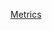 [Metrics](https://metrics.lecoq.io/StckOverflw?template=classic&base.metadata=0&music=1&languages=1&introduction=1&languages.limit=8&languages.sections=most-used&languages.colors=github&languages.threshold=0%25&languages.indepth=false&languages.categories=markup%2C%20programming&languages.recent.categories=markup%2C%20programming&languages.recent.load=300&languages.recent.days=14&introduction.title=true&music.provider=spotify&music.mode=recent&music.limit=5&music.played.at=true&music.user=StckOverflw&config.timezone=Europe%2FBerlin)